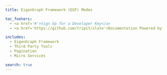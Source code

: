 ```yaml
---
title: EigenGraph Framework (EGF) Modes

toc_footers:
  - <a href='#'>Sign Up for a Developer Key</a>
  - <a href='https://github.com/tripit/slate'>Documentation Powered by Slate</a>

includes:
  - EigenGraph Framework
  - Third Party Tools
  - Pagination
  - Micro Services

search: true
---
```


